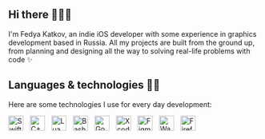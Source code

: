 ## Hi there 🏄🏻‍♂️

I'm Fedya Katkov, an indie iOS developer with some experience in graphics development based in Russia. All my projects are built from the ground up, from planning and designing all the way to solving real-life problems with code ✨

## Languages & technologies 🧑‍💻

Here are some technologies I use for every day development:

<img align="left" alt="Swift" width="30" height="30" style="padding-right: 10px;" src="https://cdn.simpleicons.org/swift/f05138" />
<img align="left" alt="C++" width="30" height="30" style="padding-right: 10px;" src="https://cdn.simpleicons.org/cplusplus/00599c" />
<img align="left" alt="Lua" width="30" height="30" style="padding-right: 10px;" src="https://cdn.simpleicons.org/lua/2c2d72" />
<img align="left" alt="Bash" width="30" height="30" style="padding-right: 10px;" src="https://cdn.simpleicons.org/gnubash/4eaa25" />
<img align="left" alt="Google Gemini" width="30" height="30" style="padding-right: 10px;" src="https://cdn.simpleicons.org/googlegemini/8e75b2" />
<img align="left" alt="Xcode" style="padding-right: 10px;" width="30" height="30" src="https://cdn.simpleicons.org/xcode/147efb" />
<img align="left" alt="Figma" style="padding-right: 10px;" width="30" height="30" src="https://cdn.simpleicons.org/figma/f24e1e" />
<img align="left" alt="Warp" style="padding-right: 10px;" width="30" height="30" src="https://cdn.simpleicons.org/warp/01a4ff" />
<img align="left" alt="Firefox" style="padding-right: 10px;" width="30" height="30" src="https://cdn.simpleicons.org/firefoxbrowser/ff7139" />
<br />
